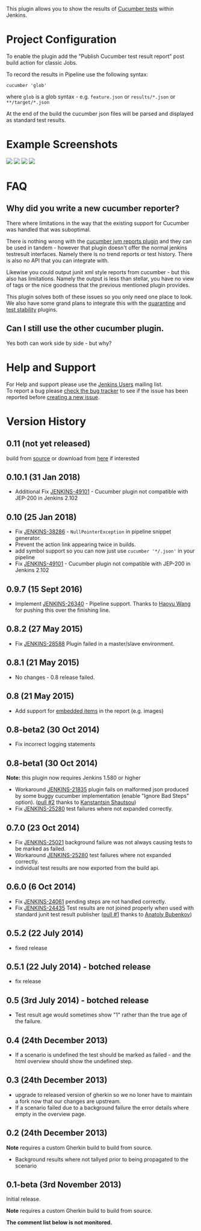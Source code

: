 
This plugin allows you to show the results of [Cucumber
tests](http://cukes.info/) within Jenkins.

# Project Configuration

To enable the plugin add the "Publish Cucumber test result report" post
build action for classic Jobs.

To record the results in Pipeline use the following syntax:

``` syntaxhighlighter-pre
cucumber 'glob'
```

where `glob` is a glob syntax - e.g. `feature.json` or `results/*.json`
or `**/target/*.json`

At the end of the build the cucumber json files will be parsed and
displayed as standard test results.

# Example Screenshots

![](docs/images/top_level_view.png)
![](docs/images/scenario.png)
![](docs/images/tags.png)
![](docs/images/feature.png)

# FAQ

## Why did you write a new cucumber reporter?

There where limitations in the way that the existing support for
Cucumber was handled that was suboptimal.

There is nothing wrong with the [cucumber jvm reports
plugin](https://github.com/masterthought/jenkins-cucumber-jvm-reports-plugin-java)
and they can be used in tandem - however that plugin doesn't offer the
normal jenkins testresult interfaces. Namely there is no trend reports
or test history. There is also no API that you can integrate with.

Likewise you could output junit xml style reports from cucumber - but
this also has limitations. Namely the output is less than stellar, you
have no view of tags or the nice goodness that the previous mentioned
plugin provides.

This plugin solves both of these issues so you only need one place to
look. We also have some grand plans to integrate this with the
[quarantine](https://github.com/samsta/quarantine) and [test
stability](http://localhost:8085/display/JENKINS/Test+stability+plugin)
plugins.

## Can I still use the other cucumber plugin.

Yes both can work side by side - but why?

# Help and Support

For Help and support please use the [Jenkins
Users](https://groups.google.com/group/jenkinsci-users) mailing list.  
To report a bug please [check the bug
tracker](http://issues.jenkins-ci.org/secure/IssueNavigator.jspa?mode=hide&reset=true&jqlQuery=project+%3D+JENKINS+AND+status+in+(Open,+%22In+Progress%22,+Reopened)+AND+component+%3D+cucumber-testresulthttp://issues.jenkins-ci.org/secure/IssueNavigator.jspa?mode=hide&reset=true&jqlQuery=project+%3D+JENKINS+AND+status+in+(Open,+%22In+Progress%22,+Reopened)+AND+component+%3D+cucumber-testresulthttp://issues.jenkins-ci.org/secure/IssueNavigator.jspa?mode=hide&reset=true&jqlQuery=project+%3D+JENKINS+AND+status+in+(Open,+%22In+Progress%22,+Reopened)+AND+component+%3D+cucumber-testresult-plugin)
to see if the issue has been reported before [creating a new
issue](http://issues.jenkins-ci.org/secure/IssueNavigator.jspa?mode=show&createNew=true).

# Version History

## 0.11 (not yet released)

build
from [source](http://localhost:8085/display/JENKINS/Source+code) or
download
from [here](https://jenkins.ci.cloudbees.com/job/plugins/job/cucumber-testresult-plugin/lastStableBuild/org.jenkins-ci.plugins$cucumber-testresult-plugin/) if
interested

## 0.10.1 (31 Jan 2018)

-   Additional
    Fix [JENKINS-49101](https://issues.jenkins-ci.org/browse/JENKINS-49101) -
    Cucumber plugin not compatible with JEP-200 in Jenkins 2.102

## 0.10 (25 Jan 2018)

-   Fix
    [JENKINS-38286](https://issues.jenkins-ci.org/browse/JENKINS-38286) -
    `NullPointerException` in pipeline snippet generator.
-   Prevent the action link appearing twice in builds.
-   add symbol support so you can now just use `cucumber '*/.json'` in
    your pipeline
-   Fix [JENKINS-49101](https://issues.jenkins-ci.org/browse/JENKINS-49101) -
    Cucumber plugin not compatible with JEP-200 in Jenkins 2.102

## 0.9.7 (15 Sept 2016)

-   Implement
    [JENKINS-26340](https://issues.jenkins-ci.org/browse/JENKINS-26340) -
    Pipeline support. Thanks to [Haoyu
    Wang](https://github.com/helloeve) for pushing this over the
    finishing line.

## 0.8.2 (27 May 2015)

-   Fix
    [JENKINS-28588](https://issues.jenkins-ci.org/browse/JENKINS-28588)
    Plugin failed in a master/slave environment.

## 0.8.1 (21 May 2015)

-   No changes - 0.8 release failed.

## 0.8 (21 May 2015)

-   Add support for [embedded
    items](http://cukes.info/reports.html#embedding-screenshots) in the
    report (e.g. images)

## 0.8-beta2 (30 Oct 2014)

-   Fix incorrect logging statements

## 0.8-beta1 (30 Oct 2014)

**Note:** this plugin now requires Jenkins 1.580 or higher

-   Workaround
    [JENKINS-21835](https://issues.jenkins-ci.org/browse/JENKINS-21835)
    plugin fails on malformed json produced by some buggy cucumber
    implementation (enable "Ignore Bad Steps" option). ([pull
    \#2](https://github.com/jenkinsci/cucumber-testresult-plugin/pull/2)
    thanks to [Kanstantsin Shautsou](https://github.com/KostyaSha))
-   Fix
    [JENKINS-25280](https://issues.jenkins-ci.org/browse/JENKINS-25280)
    test failures where not expanded correctly.

## 0.7.0 (23 Oct 2014)

-   Fix
    [JENKINS-25021](https://issues.jenkins-ci.org/browse/JENKINS-25021)
    background failure was not always causing tests to be marked as
    failed.
-   Workaround
    [JENKINS-25280](https://issues.jenkins-ci.org/browse/JENKINS-25280)
    test failures where not expanded correctly.
-   individual test results are now exported from the build api.

## 0.6.0 (6 Oct 2014)

-   Fix
    [JENKINS-24061](https://issues.jenkins-ci.org/browse/JENKINS-24061)
    pending steps are not handled correctly.
-   Fix
    [JENKINS-24435](https://issues.jenkins-ci.org/browse/JENKINS-24435)
    Test results are not joined properly when used with standard junit
    test result publisher ([pull
    \#1](https://github.com/jenkinsci/cucumber-testresult-plugin/pull/1)
    thanks to [Anatoly Bubenkov](https://github.com/bubenkoff))

## 0.5.2 (22 July 2014)

-   fixed release

## 0.5.1 (22 July 2014) - botched release

-   fix release

## 0.5 (3rd July 2014) - botched release

-   Test result age would sometimes show "1" rather than the true age of
    the failure.

## 0.4 (24th December 2013)

-   If a scenario is undefined the test should be marked as failed - and
    the html overview should show the undefined step.

## 0.3 (24th December 2013)

-   upgrade to released version of gherkin so we no loner have to
    maintain a fork now that our changes are upstream.
-   If a scenario failed due to a background failure the error details
    where empty in the overview page.

## 0.2 (24th December 2013)

**Note** requires a custom Gherkin build to build from source.

-   Background results where not tallyed prior to being propagated to
    the scenario

## 0.1-beta (3rd November 2013)

Initial release.

**Note** requires a custom Gherkin build to build from source.

**The comment list below is not monitored.**
